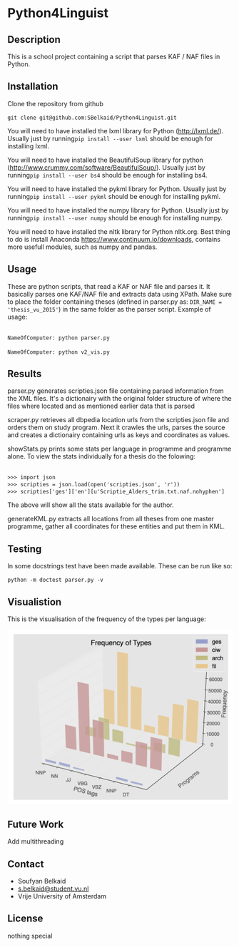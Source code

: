 Python4Linguist
=============

Description
----------
This is a school project containing a script that parses KAF / NAF files in Python.

Installation
-----------
Clone the repository from github

````shell
git clone git@github.com:SBelkaid/Python4Linguist.git
````
You will need to have installed the lxml library for Python (http://lxml.de/). Usually just by running`pip install --user lxml` should be enough for installing lxml.

You will need to have installed the BeautifulSoup library for python (http://www.crummy.com/software/BeautifulSoup/). Usually just by running`pip install --user bs4` should be enough for installing bs4.

You will need to have installed the pykml library for Python. Usually just by running`pip install --user pykml` should be enough for installing pykml.

You will need to have installed the numpy library for Python. Usually just by running`pip install --user numpy` should be enough for installing numpy.

You will need to have installed the nltk library for Python nltk.org. Best thing to do is install Anaconda https://www.continuum.io/downloads, contains more usefull modules, such as numpy and pandas. 

Usage
-----

These are python scripts, that read a KAF or NAF file and parses it. It basically parses one KAF/NAF file
and extracts data using XPath. Make sure to place the folder containing theses (defined in parser.py as: ``DIR_NAME = 'thesis_vu_2015'``) in the same folder as the parser script. Example of usage:

```shell

NameOfComputer: python parser.py

NameOfComputer: python v2_vis.py
```

Results
-------------
parser.py generates scripties.json file containing parsed information from the XML files. It's a dictionairy
with the original folder structure of where the files where located and as mentioned earlier data that is parsed

scraper.py retrieves all dbpedia location urls from the scripties.json file and orders them on study program. Next it crawles the urls, parses the source and creates a dictionairy containing urls as keys and coordinates as values.

showStats.py prints some stats per language in programme and programme alone. To view the stats individually for a thesis do the folowing:

```shell

>>> import json
>>> scripties = json.load(open('scripties.json', 'r'))
>>> scripties['ges']['en'][u'Scriptie_Alders_trim.txt.naf.nohyphen']

```

The above will show all the stats available for the author. 

generateKML.py extracts all locations from all theses from one master programme, gather all coordinates for these entities and put them in KML.

Testing
-------------
In some docstrings test have been made available. These can be run like so: 

```shell 
python -m doctest parser.py -v
```

Visualistion
-------------
This is the visualisation of the frequency of the types per language:

![alt tag](https://github.com/SBelkaid/Python4Linguist/blob/master/images/Screen%20Shot%202016-03-30%20at%206.46.55%20PM.png)


Future Work
------------
Add multithreading

Contact
------

* Soufyan Belkaid
* s.belkaid@student.vu.nl
* Vrije University of Amsterdam

License
------
nothing special
